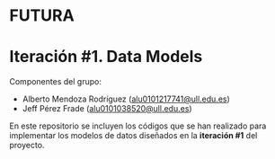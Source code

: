 # FUTURA
# Iteración #1. Data Models

Componentes del grupo:
* Alberto Mendoza Rodríguez (alu0101217741@ull.edu.es)
* Jeff Pérez Frade (alu0101038520@ull.edu.es)

En este repositorio se incluyen los códigos que se han realizado para implementar los modelos de datos diseñados en la **iteración #1** del proyecto.
